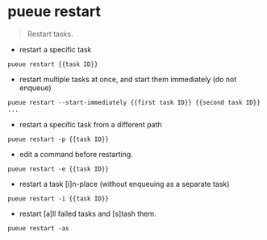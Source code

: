 # pueue restart

> Restart tasks.

- restart a specific task 

`pueue restart {{task ID}}`

- restart multiple tasks at once, and start them immediately (do not enqueue)

`pueue restart --start-immediately {{first task ID}} {{second task ID}} ...`

- restart a specific task from a different path

`pueue restart -p {{task ID}}`

- edit a command before restarting.

`pueue restart -e {{task ID}}`

- restart a task [i]n-place (without enqueuing as a separate task)

`pueue restart -i {{task ID}}`

- restart [a]ll failed tasks and [s]tash them.

`pueue restart -as`
